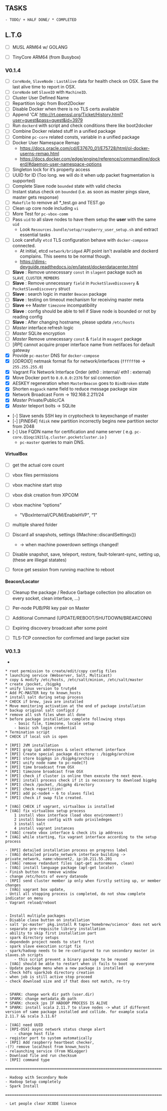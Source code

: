 ## TASKS

```
- TODO/ + HALF DONE/ * COMPLETED
```

## L.T.G

- [ ] MUSL ARM64 w/ GOLANG
- [ ] TinyCore ARM64 (from Busybox)


### V0.1.4
- [ ] `CoreNode`, `SlaveNode` : `LastAlive` data for health check on OSX. Save the last alive time to report in OSX.
- [ ] `CoreNode` set `SlaveID` with `MachineID`.
- [ ] Cluster User Defined Name
- [ ] Repartition logic from Boot2Docker
- [ ] Disable Docker when there is no TLS certs available
- [ ] Append 'CA' <http://rt.openssl.org/Ticket/History.html?user=guest&pass=guest&id=3979>
- [ ] Run `dockerd` with script and check conditions there like boot2docker
- [ ] Combine Docker related stuff in a unified package
- [ ] Combine `pc-core` related consts, variable in a unified package
- [ ] Docker User Namespace Remap
  * <https://docs.oracle.com/cd/E37670_01/E75728/html/ol-docker-userns-remap.html>
  * <https://docs.docker.com/edge/engine/reference/commandline/dockerd/#daemon-user-namespace-options>
- [ ] Singleton lock for it’s property access
- [ ] UUID for ID (Too long. we will do it when udp packet fragmentation is supported)
- [ ] Complete Slave node `bounded` state with valid checks
- [ ] Instant status check on `bounded` (i.e. as soon as master pings slave, master gets response)
- [ ] `Makefile` to remove all *_test.go and TEST.go
- [ ] Clean up core node including `vi`
- [ ] More Test for `pc-vbox-comm`
- [ ] Pass `uid` to all slave nodes to have them setup the __user__ with the same `uid` 
  * Look `Resources.bundle/setup/raspberry_user_setup.sh` and extract essential tasks
- [ ] Look carefully `etcd` TLS configuration behave with `docker-compose` connected.
  * At initial, etcd `network/bridged` API point isn't available and dockerd complains. This seems to be normal though.
  * <https://dims-devguide.readthedocs.io/en/latest/dockerdatacenter.html>
- [ ] **Slave** : Remove unnecessary `const` in `slagent` package such as `SLAVE_CLUSTER_MEMBERS`
- [ ] **Slave** : Remove unnecessary `field` in `PocketSlaveDiscovery` & `PocketSlaveDiscovery` struct
- [ ] **Slave** : search logic in master `Beacon` package
- [ ] **Slave** : testing on timeout mechanism for receiving master meta
- [ ] **Slave** <-> Master `timezone` incompatibility
- [ ] **Slave** : config should be able to tell if Slave node is bounded or not by reading config
- [ ] **Slave** : After changing hostname, please updata `/etc/hosts`
- [ ] _Master_ interface refresh logic
- [ ] _Master_ SQLite encryption
- [ ] _Master_ Remove unnecessary `const` & `field` in `msagent` package
- [ ] [_RPI_] cannot acquire proper interface name from netifaces for default gateway
- [x] Provide `pc-master` DNS for `docker-compose`
- [x] [_ODROID_] netmask format fix for network/interfaces (`ffffff00` -> `255.255.255.0`)
- [x] Vagrant Fix Network Interface Order (eth0 : internal/ eth1 : external)
- [x] Move Docker port to `0.0.0.0:2376` for ssl connection
- [x] AESKEY regeneration when `MasterBeacon` goes to `BindBroken` state
- [x] Shorten `msgpack` name field to reduce message package size
- [x] Network Broadcast Form -> 192.168.2.211/24
- [x] _Master_ Private/Public/CA
- [x] _Master_ teleport bolts -> SQLite
- [-] Slave sends SSH key in cryptocheck to keyexchange of master
- [-] [_PINE64_] `fdisk` new partition incorrectly begins new partition sector from 2048
- [-] Use FQDN name for certification and name server ( e.g. `pc-core.Q1oqc1921lq.cluster.pocketcluster.io` )
  * `pc-master` queries to main DNS.


#### VirtualBox
- [ ] get the actual core count
- [ ] vbox files permissions
- [ ] vbox machine start stop
- [ ] vbox disk creation from XPCOM
- [ ] vbox machine “options”
  * "VBoxInternal/CPUM/EnableHVP", “1"
- [ ] multiple shared folder
- [ ] Discard all snapshots, settings (IMachine::discardSettings())
  * -> when machine powerdown settings changed! 
- [ ] Disable snapshot, save, teleport,  restore, fault-tolerant-sync, setting up, (these are illiegal statates)
- [ ] force get session from running machine to reboot


#### Beacon/Locator
- [ ] Cleanup the package / Reduce Garbage collection (no allocation on every socket, clean interface, ...)
- [ ] Per-node PUB/PRI key pair on Master
- [ ] Additional Command (UPDATE/REBOOT/SHUTDOWN/BREAKCONN)
- [ ] Expiring discovery broadcast after some point
- [ ] TLS-TCP connection for confirmed and large packet size


### V0.1.3
-
```
* root permission to create/edit/copy config files  
* launching service (Webserver, Salt, Multicast)
* copy & modify /etc/hosts, /etc/salt/minion, /etc/salt/master
* create /pocket, /bigpkg
* unify linux version to truty64
* Add PC-MASTER key to known_hosts
* install salt during setup process
* CHECK if brew, java are installed
* Move monitoring activation at the end of package installation
* backup original salt configcd /
* remove all ssh files when all done
* before package installation complete following steps
	- basic file, timezone, locale setup
	- basic ssh login credential
* Termination script
* CHECK if local ssh is open

* [RPI] JVM installation
* [RPI] grap ip4 addresses & select ethernet interface
* [RPI] Create special package directory : /bigpkg/archive
* [RPI] store bigpkgs in /bigpkg/archive
* [RPI] unify node name to pc-node[?]
* [RPI] time broadcast from OSX
* [RPI] timezone broadcast from OSX
* [RPI] check if cluster is online then execute the next move.
* [RPI] install process check if it is neccessary to download bigpkg
* [RPI] check /pocket, /bigpkg directory
* [RPI] check repartition!
* [RPI] add pc-node4 ~ 6 to slaves file1
* [RPI] check if swap file created.

* [VAG] CHECK if vagrant, virtualbox is installed
* [VAG] fix virtualbox setup process
	1 install vbox interface (load vbox environment!)
	2 install base config with sudo priviledeges
	3 install salt
	4 install vagrant instances
* [VAG] create vbox interface & check its ip addresss
* [VAG] while starting, fix vagrant interface according to the setup process

- [RPI] detailed installation process on progress label
- [VAG] detailed private_network interface building -> private_network, name:vboxnet2, ip:10.211.55.201
- [VAG] remove redandunt files (apt-get autoremove, clean)
- [VAG] install language package (apt-get locale)
- Finish button to remove window
- change /etc/hosts of every datanode
- [RPI] send cluster member ip only when firstly setting up, or member changes
- [VAG] vagrant box update, 
- Until all stopping process is completed, do not show complete indicator on menu
- Vagrant reload/reboot


- Install multiple packages
- Disable close button on installation
- salt 'pc-master' pkg.install R taps='homebrew/science' does not work
- separate pre-requisite library installation
- ability to skip first installation part 
- spark directory setups
- dependedn project needs to start first
- spark slave execution script fix
- spark/hadoop needs to be re-configured to run secondary master in slaves.sh scripts
	- this script prevent a binary package to be reused
- [VAG] should be able to restart when it fails to boot up everyone
- Update package menu when a new package is installed
- Check hdfs sparkJob directory creation
- when job is still active stop proceed
- check download size and if that does not match, re-try


- SPARK: change work dir path (user.dir)
- SPARK: change metadata_db path 
* SPARK: chceck jps IF HADOOP PROCESS IS ALIVE
* SPARK: install scala 2.11.7 to slave nodes -> what if different version of same package installed and collide. for example scala 2.11.7 && scala 3.11.6?

- [VAG] need UUID
- [RPI-OSX] async network status change alert
	- change host file
- register port to system automatically
- [RPI] Add raspberry heartbeat checker, 
-(?) remove localhost from known_hosts
- relaunching service (From NSLogger)
- Download file and run checksum
- [RPI] command type

===============================================================================

- Hadoop with Secondary Node
- Hadoop Setup completely
- Spark Install

===============================================================================

- Let people clear XCODE lisence	
```